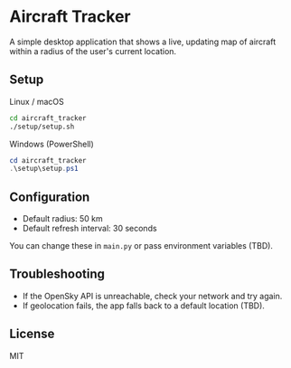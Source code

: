 # Aircraft Tracker

A simple desktop application that shows a live, updating map of aircraft within a radius of the user's current location.

## Setup

Linux / macOS

```bash
cd aircraft_tracker
./setup/setup.sh
```

Windows (PowerShell)

```powershell
cd aircraft_tracker
.\setup\setup.ps1
```

## Configuration

- Default radius: 50 km
- Default refresh interval: 30 seconds

You can change these in `main.py` or pass environment variables (TBD).

## Troubleshooting

- If the OpenSky API is unreachable, check your network and try again.
- If geolocation fails, the app falls back to a default location (TBD).

## License

MIT
